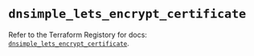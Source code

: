 # `dnsimple_lets_encrypt_certificate`

Refer to the Terraform Registory for docs: [`dnsimple_lets_encrypt_certificate`](https://registry.terraform.io/providers/dnsimple/dnsimple/1.3.0/docs/resources/lets_encrypt_certificate).
